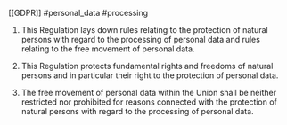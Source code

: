 [[GDPR]] #personal_data  #processing


1. This Regulation lays down rules relating to the protection of natural persons with regard to the processing of personal data and rules relating to the free movement of personal data.

2. This Regulation protects fundamental rights and freedoms of natural persons and in particular their right to the protection of personal data.

3. The free movement of personal data within the Union shall be neither restricted nor prohibited for reasons connected with the protection of natural persons with regard to the processing of personal data.



